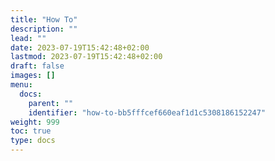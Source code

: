 ```yaml
---
title: "How To"
description: ""
lead: ""
date: 2023-07-19T15:42:48+02:00
lastmod: 2023-07-19T15:42:48+02:00
draft: false
images: []
menu:
  docs:
    parent: ""
    identifier: "how-to-bb5fffcef660eaf1d1c5308186152247"
weight: 999
toc: true
type: docs
---
```

